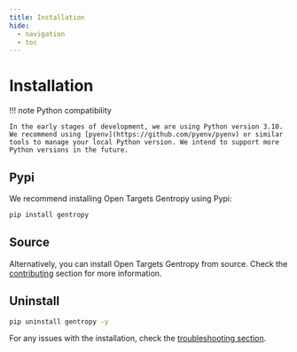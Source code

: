 ```yaml
---
title: Installation
hide:
  - navigation
  - toc
---
```


# Installation

!!! note Python compatibility

    In the early stages of development, we are using Python version 3.10. We recommend using [pyenv](https://github.com/pyenv/pyenv) or similar tools to manage your local Python version. We intend to support more Python versions in the future.

## Pypi

We recommend installing Open Targets Gentropy using Pypi:

```bash
pip install gentropy
```

## Source

Alternatively, you can install Open Targets Gentropy from source. Check the [contributing](development/contributing.md) section for more information.

## Uninstall

```bash
pip uninstall gentropy -y
```

For any issues with the installation, check the [troubleshooting section](development/troubleshooting.md).
